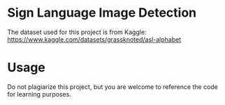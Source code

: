 # Sign Language Image Detection
The dataset used for this project is from Kaggle: https://www.kaggle.com/datasets/grassknoted/asl-alphabet

# Usage
Do not plagiarize this project, but you are welcome to reference the code for learning purposes.